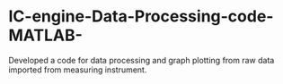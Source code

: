 # IC-engine-Data-Processing-code-MATLAB-
Developed a code for data processing  and graph plotting from raw data imported from measuring instrument.
